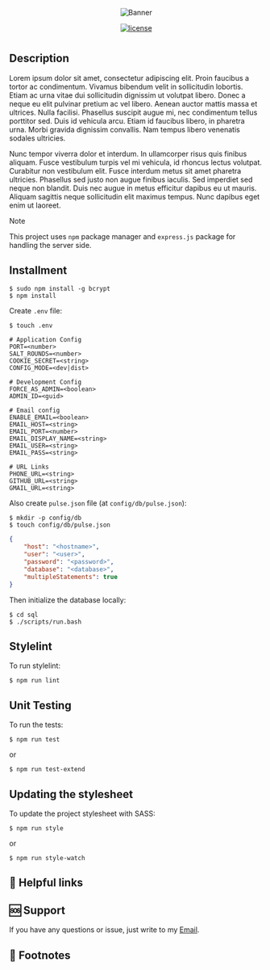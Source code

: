 <div align="center">

![Banner](./public/img/markup/Pulse_Project.png)

[![license](https://img.shields.io/badge/license-MIT-blue.svg)](https://github.com/robjoh01/pulse-ht23/blob/HEAD/LICENSE.txt)

</div>

#

## Description

Lorem ipsum dolor sit amet, consectetur adipiscing elit. Proin faucibus a tortor ac condimentum. Vivamus bibendum velit in sollicitudin lobortis. Etiam ac urna vitae dui sollicitudin dignissim ut volutpat libero. Donec a neque eu elit pulvinar pretium ac vel libero. Aenean auctor mattis massa et ultrices. Nulla facilisi. Phasellus suscipit augue mi, nec condimentum tellus porttitor sed. Duis id vehicula arcu. Etiam id faucibus libero, in pharetra urna. Morbi gravida dignissim convallis. Nam tempus libero venenatis sodales ultricies.

Nunc tempor viverra dolor et interdum. In ullamcorper risus quis finibus aliquam. Fusce vestibulum turpis vel mi vehicula, id rhoncus lectus volutpat. Curabitur non vestibulum elit. Fusce interdum metus sit amet pharetra ultricies. Phasellus sed justo non augue finibus iaculis. Sed imperdiet sed neque non blandit. Duis nec augue in metus efficitur dapibus eu ut mauris. Aliquam sagittis neque sollicitudin elit maximus tempus. Nunc dapibus eget enim ut laoreet.

> [!NOTE]
> This project uses `npm` package manager and `express.js` package for handling the server side.

## Installment

```console
$ sudo npm install -g bcrypt
$ npm install
```

Create `.env` file:

```console
$ touch .env
```

```
# Application Config
PORT=<number>
SALT_ROUNDS=<number>
COOKIE_SECRET=<string>
CONFIG_MODE=<dev|dist>

# Development Config
FORCE_AS_ADMIN=<boolean>
ADMIN_ID=<guid>

# Email config
ENABLE_EMAIL=<boolean>
EMAIL_HOST=<string>
EMAIL_PORT=<number>
EMAIL_DISPLAY_NAME=<string>
EMAIL_USER=<string>
EMAIL_PASS=<string>

# URL Links
PHONE_URL=<string>
GITHUB_URL=<string>
GMAIL_URL=<string>

```

Also create `pulse.json` file (at `config/db/pulse.json`):

```console
$ mkdir -p config/db
$ touch config/db/pulse.json
```

```json
{
    "host": "<hostname>",
    "user": "<user>",
    "password": "<password>",
    "database": "<database>",
    "multipleStatements": true
}
```

Then initialize the database locally:

```console
$ cd sql
$ ./scripts/run.bash
```

## Stylelint

To run stylelint:

```console
$ npm run lint
```

## Unit Testing

To run the tests:

```console
$ npm run test
```

or

```console
$ npm run test-extend
```

## Updating the stylesheet

To update the project stylesheet with SASS:

```console
$ npm run style
```

or

```console
$ npm run style-watch
```

## 🔗 Helpful links

## 🆘 Support

If you have any questions or issue, just write to my [Email](mailto:mrrobin123mail@gmail.com).

## 📍 Footnotes
